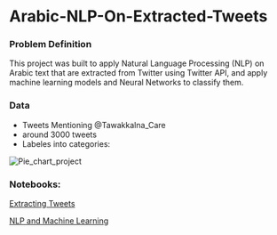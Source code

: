 # Arabic-NLP-On-Extracted-Tweets

### Problem Definition
This project was built to apply Natural Language Processing (NLP) on Arabic text that are extracted from Twitter using Twitter API, and apply machine learning models and Neural Networks to classify them.

### Data 
- Tweets Mentioning @Tawakkalna_Care
- around 3000 tweets
- Labeles into categories: 



![Pie_chart_project](https://user-images.githubusercontent.com/51859762/140299733-83f2f5f2-d776-4d04-9323-29c1ac671b66.png)





### Notebooks:

<a href="https://github.com/RaghadAlkhudhair/Arabic-NLP-On-Extracted-Tweets/blob/main/TwitterAPI-DeletedCredentials.ipynb" > Extracting Tweets </a>

<a href="https://github.com/RaghadAlkhudhair/Arabic-NLP-On-Extracted-Tweets/blob/main/NLP_Project.ipynb" > NLP and Machine Learning </a>
